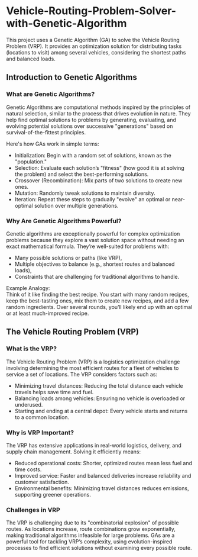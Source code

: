 # Vehicle-Routing-Problem-Solver-with-Genetic-Algorithm
This project uses a Genetic Algorithm (GA) to solve the Vehicle Routing Problem (VRP). It provides an optimization solution for distributing tasks (locations to visit) among several vehicles, considering the shortest paths and balanced loads.

## Introduction to Genetic Algorithms
### What are Genetic Algorithms?<br>
Genetic Algorithms are computational methods inspired by the principles of natural selection, similar to the process that drives evolution in nature. They help find optimal solutions to problems by generating, evaluating, and evolving potential solutions over successive "generations" based on survival-of-the-fittest principles.

Here's how GAs work in simple terms:

* Initialization: Begin with a random set of solutions, known as the "population." <br>
* Selection: Evaluate each solution’s "fitness" (how good it is at solving the problem) and select the best-performing solutions.<br>
* Crossover (Recombination): Mix parts of two solutions to create new ones.<br>
* Mutation: Randomly tweak solutions to maintain diversity.<br>
* Iteration: Repeat these steps to gradually "evolve" an optimal or near-optimal solution over multiple generations.<br>

### Why Are Genetic Algorithms Powerful?<br>
Genetic algorithms are exceptionally powerful for complex optimization problems because they explore a vast solution space without needing an exact mathematical formula. They’re well-suited for problems with:
* Many possible solutions or paths (like VRP),
* Multiple objectives to balance (e.g., shortest routes and balanced loads),
* Constraints that are challenging for traditional algorithms to handle.

  
Example Analogy:<br>
Think of it like finding the best recipe. You start with many random recipes, keep the best-tasting ones, mix them to create new recipes, and add a few random ingredients. Over several rounds, you’ll likely end up with an optimal or at least much-improved recipe.

## The Vehicle Routing Problem (VRP)<br>
### What is the VRP?<br>
The Vehicle Routing Problem (VRP) is a logistics optimization challenge involving determining the most efficient routes for a fleet of vehicles to service a set of locations. The VRP considers factors such as:

* Minimizing travel distances: Reducing the total distance each vehicle travels helps save time and fuel.
* Balancing loads among vehicles: Ensuring no vehicle is overloaded or underused.
* Starting and ending at a central depot: Every vehicle starts and returns to a common location.
### Why is VRP Important?
The VRP has extensive applications in real-world logistics, delivery, and supply chain management. Solving it efficiently means:

* Reduced operational costs: Shorter, optimized routes mean less fuel and time costs.
* Improved service: Faster and balanced deliveries increase reliability and customer satisfaction.
* Environmental benefits: Minimizing travel distances reduces emissions, supporting greener operations.
### Challenges in VRP
The VRP is challenging due to its "combinatorial explosion" of possible routes. As locations increase, route combinations grow exponentially, making traditional algorithms infeasible for large problems. GAs are a powerful tool for tackling VRP’s complexity, using evolution-inspired processes to find efficient solutions without examining every possible route.
